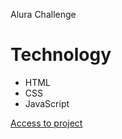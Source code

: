 Alura Challenge

# Technology
<ul>
    <li>HTML</li>
    <li>CSS</li>
    <li>JavaScript</li>
</ul>

<a href="https://fernandakagami.github.io/event-projects/event03-alura-challenge/">Access to project</a>
